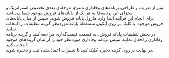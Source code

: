 <p>پس از تعریف و طراحی برنامه‌های وفاداری متنوع، مرحله‌ی بعدی تخصیص استراتژیک و مجزای این برنامه‌ها به هر یک از پایانه‌های فروش موجود شما می‌باشد.<br>برای انجام این فرآیند ابتدا وارد ماژول پایانه فروش شوید. سپس از میان پایانه‌های فروش موجود، با کلیک بر روی آیکون سه‌نقطه پایانه موردنظر گزینه تنظیمات را انتخاب نمایید.<br>در بخش تنظیمات پایانه فروش، به قسمت قیمت‌گذاری مراجعه کنید و گزینه برنامه وفاداری را فعال نمایید سپس برنامه وفاداری موردنظر خود را از میان گزینه‌های موجود انتخاب کنید.<br>در نهایت بر روی گزینه ذخیره کلیک کنید تا تغییرات اعمال‌شده ثبت و ذخیره شوند.</p>